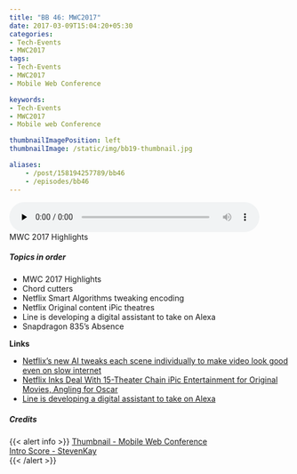 ```yaml
---
title: "BB 46: MWC2017"
date: 2017-03-09T15:04:20+05:30
categories:
- Tech-Events
- MWC2017
tags:
- Tech-Events
- MWC2017
- Mobile Web Conference

keywords:
- Tech-Events
- MWC2017
- Mobile web Conference

thumbnailImagePosition: left
thumbnailImage: /static/img/bb19-thumbnail.jpg

aliases:
    - /post/158194257789/bb46
    - /episodes/bb46
---
```

<audio controls="controls" controls style="width: 450px;" preload="none" id="audio_player"><source  src='http://bangalorebits.s3.amazonaws.com/2017/BB_EP46_2017-10.mp3' type="audio/mp3">  </audio>
<BR>
 MWC 2017 Highlights
<!--more-->
##### Topics in order

*   MWC 2017 Highlights
*   Chord cutters
*   Netflix Smart Algorithms tweaking encoding
*   Netflix Original content iPic theatres
*   Line is developing a digital assistant to take on Alexa
*   Snapdragon 835’s Absence

**Links**

*   [Netflix’s new AI tweaks each scene individually to make video look good even on slow internet](https://qz.com/920857/netflix-nflx-uses-ai-in-its-new-codec-to-compress-video-scene-by-scene/)
*   [Netflix Inks Deal With 15-Theater Chain iPic Entertainment for Original Movies, Angling for Oscar](http://variety.com/2016/digital/news/netflix-ipic-entertainment-theatrical-original-movies-1201878775/)
*   [Line is developing a digital assistant to take on Alexa](http://www.theverge.com/2017/3/2/14789570/line-clova-ai-digital-assistant-announced)

##### Credits

{{< alert info  >}}
  [Thumbnail - Mobile Web Conference](https://www.mobileworldcongress.com/) <BR>
  [Intro Score - StevenKay](https://plus.google.com/+StevenKay_Detachment)<BR>
{{< /alert >}}
